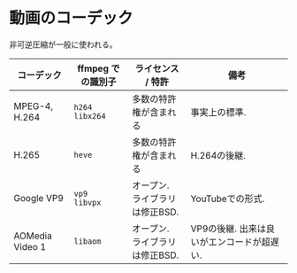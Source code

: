 # 動画のコーデック

非可逆圧縮が一般に使われる。

コーデック | ffmpeg での識別子 | ライセンス / 特許 | 備考
--- | --- | --- | ---
MPEG-4, H.264 | `h264` <br/> `libx264` | 多数の特許権が含まれる | 事実上の標準.
H.265 | `heve` | 多数の特許権が含まれる | H.264の後継.
Google VP9 | `vp9`<br/>`libvpx` | オープン. <br/> ライブラリは修正BSD. | YouTubeでの形式.
AOMedia Video 1 | `libaom` | オープン. <br/> ライブラリは修正BSD. | VP9の後継. 出来は良いがエンコードが超遅い.